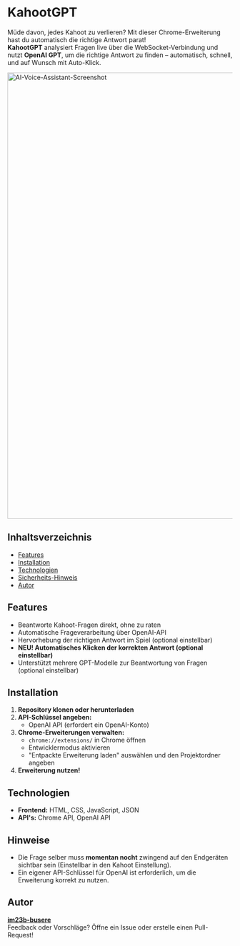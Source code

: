 # KahootGPT

Müde davon, jedes Kahoot zu verlieren? Mit dieser Chrome-Erweiterung hast du automatisch die richtige Antwort parat!  
**KahootGPT** analysiert Fragen live über die WebSocket-Verbindung und nutzt **OpenAI GPT**, um die richtige Antwort zu finden – automatisch, schnell, und auf Wunsch mit Auto-Klick.

<img src="https://github.com/user-attachments/assets/9c7702c8-c6da-4a89-98ab-db969ece759b" alt="AI-Voice-Assistant-Screenshot" width="1000"/>






## Inhaltsverzeichnis
- [Features](#features)
- [Installation](#installation)
- [Technologien](#technologien)
- [Sicherheits-Hinweis](#hinweise)
- [Autor](#autor)

## Features
- Beantworte Kahoot-Fragen direkt, ohne zu raten
- Automatische Frageverarbeitung über OpenAI-API
- Hervorhebung der richtigen Antwort im Spiel (optional einstellbar)
- **NEU! Automatisches Klicken der korrekten Antwort (optional einstellbar)**
- Unterstützt mehrere GPT-Modelle zur Beantwortung von Fragen (optional einstellbar)



## Installation
1. **Repository klonen oder herunterladen**
2. **API-Schlüssel angeben:**
   - OpenAI API (erfordert ein OpenAI-Konto)
3. **Chrome-Erweiterungen verwalten:**
   - `chrome://extensions/` in Chrome öffnen
   - Entwicklermodus aktivieren
   - "Entpackte Erweiterung laden" auswählen und den Projektordner angeben
4. **Erweiterung nutzen!**

## Technologien
- **Frontend:** HTML, CSS, JavaScript, JSON
- **API's:** Chrome API, OpenAI API

## Hinweise
- Die Frage selber muss **momentan nocht** zwingend auf den Endgeräten sichtbar sein (Einstellbar in den Kahoot Einstellung).
- Ein eigener API-Schlüssel für OpenAI ist erforderlich, um die Erweiterung korrekt zu nutzen.

## Autor

**[im23b-busere](https://github.com/im23b-busere)**  
Feedback oder Vorschläge? Öffne ein Issue oder erstelle einen Pull-Request!

